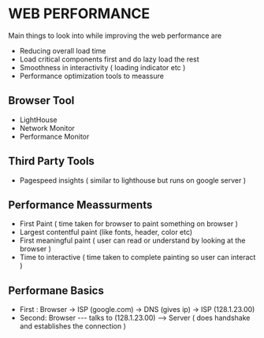 # WEB PERFORMANCE 

Main things to look into while improving the web performance are
- Reducing overall load time
- Load critical components first and do lazy load the rest 
- Smoothness in interactivity ( loading indicator etc )
- Performance optimization tools to meassure 

## Browser Tool
- LightHouse 
- Network Monitor 
- Performance Monitor 

## Third Party Tools
- Pagespeed insights ( similar to lighthouse but runs on google server )

## Performance Meassurments 
- First Paint ( time taken for browser to paint something on browser )
- Largest contentful paint (like fonts, header, color etc)
- First meaningful paint ( user can read or understand by looking at the browser )
- Time to interactive ( time taken to complete painting so user can interact )

## Performane Basics
- First : Browser -> ISP (google.com) -> DNS (gives ip) -> ISP (128.1.23.00)
- Second: Browser --- talks to (128.1.23.00) --> Server ( does handshake and establishes the connection )
